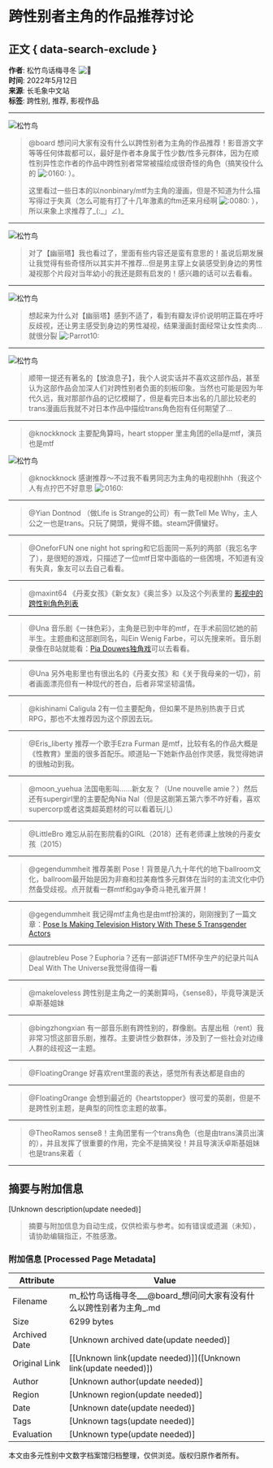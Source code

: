 # 跨性别者主角的作品推荐讨论

## 正文 { data-search-exclude }


**作者**: 松竹鸟话梅寻冬 ![🌈](https://emoji-cdn.hubspot.com/hubfs/53/emoji/1f308.svg)  
**时间**: 2022年5月12日  
**来源**: 长毛象中文站  
**标签**: 跨性别, 推荐, 影视作品  

---

![松竹鸟](https://media.cmx.edu.kg/accounts/avatars/107/222/558/489/793/816/original/c13b032ce15ec1fa.jpeg)

> @board 想问问大家有没有什么以跨性别者为主角的作品推荐！影音游文字等等任何体裁都可以，最好是作者本身属于性少数/性多元群体，因为在顺性别异性恋作者的作品中跨性别者常常被描绘成很奇怪的角色（搞笑役什么的 ![:0160:](https://media.cmx.edu.kg/custom_emojis/images/000/000/062/static/403d6f512bca7d63.png) ）。
>
> 这里看过一些日本的以nonbinary/mtf为主角的漫画，但是不知道为什么描写得过于失真（怎么可能有打了十几年激素的ftm还来月经啊 ![:0080:](https://media.cmx.edu.kg/custom_emojis/images/000/000/055/static/aa974fe7ffda9ddd.png) ），所以来象上求推荐了\_(:\_」∠)\_

---

![松竹鸟](https://media.cmx.edu.kg/accounts/avatars/107/222/558/489/793/816/original/c13b032ce15ec1fa.jpeg)

> 对了【幽丽塔】我也看过了，里面有些内容还是蛮有意思的！虽说后期发展让我觉得有些奇怪所以其实并不推荐…但是男主穿上女装感受到身边的男性凝视那个片段对当年幼小的我还是颇有启发的！感兴趣的话可以去看看。

---

![松竹鸟](https://media.cmx.edu.kg/accounts/avatars/107/222/558/489/793/816/original/c13b032ce15ec1fa.jpeg)

> 想起来为什么对【幽丽塔】感到不适了，看到有瓣友评价说明明正篇在呼吁反歧视，还让男主感受到身边的男性凝视，结果漫画封面经常让女性卖肉…就很分裂 ![:Parrot10:](https://media.cmx.edu.kg/custom_emojis/images/000/067/728/static/77e413b3b387fee3.png)

---

![松竹鸟](https://media.cmx.edu.kg/accounts/avatars/107/222/558/489/793/816/original/c13b032ce15ec1fa.jpeg)

> 顺带一提还有著名的【放浪息子】，我个人说实话并不喜欢这部作品，甚至认为这部作品会加深人们对跨性别者负面的刻板印象。当然也可能是因为年代久远，我对那部作品的记忆模糊了，但是看完日本出名的几部比较老的trans漫画后我就不对日本作品中描绘trans角色抱有任何期望了…

---

> @knockknock 主要配角算吗，heart stopper 里主角团的ella是mtf，演员也是mtf

![松竹鸟](https://media.cmx.edu.kg/accounts/avatars/107/222/558/489/793/816/original/c13b032ce15ec1fa.jpeg)

> @knockknock 感谢推荐～不过我不看男同志为主角的电视剧hhh（我这个人有点拧巴不好意思 ![:0160:](https://media.cmx.edu.kg/custom_emojis/images/000/000/062/static/403d6f512bca7d63.png)

---

> @Yian Dontnod （做Life is Strange的公司）有一款Tell Me Why，主人公之一也是trans。只玩了開頭，覺得不錯。steam評價蠻好。

---

> @OneforFUN one night hot spring和它后面同一系列的两部（我忘名字了），是很短的游戏，只描述了一位mtf日常中面临的一些困境，不知道有没有失真，象友可以去自己看看。

---

> @maxint64 《丹麦女孩》《新女友》《奥兰多》以及这个列表里的 [影视中的跨性别角色列表](https://wikichi.icu/wiki/List_of_transgender_characters_in_film_and_television "https://wikichi.icu/wiki/List_of_transgender_characters_in_film_and_television")

---

> @Una 音乐剧《一抹色彩》，主角是已到中年的mtf，在手术前回忆她的前半生。主题曲和这部剧同名，叫Ein Wenig Farbe，可以先搜来听。音乐剧录像在B站就能看：[Pia Douwes独角戏](https://www.bilibili.com/video/BV19J411K7y9/ "https://www.bilibili.com/video/BV19J411K7y9/")可以去看看。

---

> @Una 另外电影里也有很出名的《丹麦女孩》和《关于我母亲的一切》，前者画面漂亮但有一种现代的苍白，后者非常坚韧温情。

---

> @kishinami Caligula 2有一位主要配角，但如果不是热别热衷于日式RPG，那也不太推荐因为这个原因去玩。

---

> @Eris_liberty 推荐一个歌手Ezra Furman 是mtf，比较有名的作品大概是《性教育》里面的很多首配乐。顺道贴一下她新作品创作灵感，我觉得她讲的很触动到我。

---

> @moon_yuehua 法国电影叫……新女友？（Une nouvelle amie？）然后还有supergirl里的主要配角Nia Nal（但是这剧第五第六季不咋好看，喜欢supercorp或者这类超英题材的可以看着玩儿）

---

> @LittleBro 难忘从前在影院看的GIRL（2018）还有老师课上放映的丹麦女孩（2015）

---

> @gegendummheit 推荐美剧 Pose！背景是八九十年代的地下ballroom文化，ballroom最开始是因为非裔和拉美裔性多元群体在当时的主流文化中仍然备受歧视。点开就看一群mtf和gay争奇斗艳孔雀开屏！

---

> @gegendummheit 我记得mtf主角也是由mtf扮演的，刚刚搜到了一篇文章：[Pose Is Making Television History With These 5 Transgender Actors](https://www.teenvogue.com/story/pose-transgender-actors "https://www.teenvogue.com/story/pose-transgender-actors")

---

> @lautrebleu Pose？Euphoria？还有一部讲述FTM怀孕生产的纪录片叫A Deal With The Universe我觉得值得一看

---

> @makeloveless 跨性别是主角之一的美剧算吗，《sense8》，毕竟导演是沃卓斯基姐妹

---

> @bingzhongxian 有一部音乐剧有跨性别的，群像剧。吉屋出租（rent）我非常习惯这部音乐剧，推荐。主要讲性少数群体，涉及到了一些社会对边缘人群的歧视这一主题。

---

> @FloatingOrange 好喜欢rent里面的表达，感觉所有表达都是自由的

---

> @FloatingOrange 会想到最近的《heartstopper》很可爱的英剧，但是不是跨性别主题，是典型的同性恋主题的故事。

---

> @TheoRamos sense8！主角团里有一个trans角色（也是由trans演员出演的），并且发挥了很重要的作用，完全不是搞笑役！并且导演沃卓斯基姐妹也是trans来着（

---
<!-- tcd_original_link https://m.cmx.im/@luxiawurenshiyi/108289769571403895 -->


## 摘要与附加信息

<!-- tcd_abstract -->
[Unknown description(update needed)]
<!-- tcd_abstract_end -->

> 摘要与附加信息为自动生成，仅供检索与参考。如有错误或遗漏（未知），请协助编辑指正，不胜感激。

### 附加信息 [Processed Page Metadata]

| Attribute       | Value                                  |
|-----------------|----------------------------------------|
| Filename        | m_松竹鸟话梅寻冬___@board_想问问大家有没有什么以跨性别者为主角_.md                             |
| Size            | 6299 bytes                           |
| Archived Date   | [Unknown archived date(update needed)]                             |
| Original Link   | [[Unknown link(update needed)]]([Unknown link(update needed)])                       |
| Author          | [Unknown author(update needed)]                               |
| Region          | [Unknown region(update needed)]                               |
| Date            | [Unknown date(update needed)]                                 |
| Tags            | [Unknown tags(update needed)]                                 |
| Evaluation            | [Unknown type(update needed)]                                 |
<!-- tcd_table_end -->

本文由多元性别中文数字档案馆归档整理，仅供浏览。版权归原作者所有。
